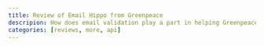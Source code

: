 ```yaml
---
title: Review of Email Hippo from Greenpeace
descripion: How does email validation play a part in helping Greenpeace make the world a better place?
categories: [reviews, more, api]
---
```

